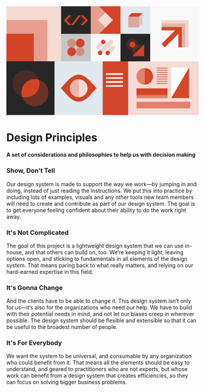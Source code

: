 <img src="../src/imgs/design-systems_16_9.png" />

# Design Principles

#### A set of considerations and philosophies to help us with decision making

### Show, Don’t Tell

Our design system is made to support the way we work—by jumping in and doing, instead of just reading the instructions. We put this into practice by including lots of examples, visuals and any other tools new team members will need to create and contribute as part of our design system. The goal is to get everyone feeling confident about their ability to do the work right away.

### It's Not Complicated

The goal of this project is a lightweight design system that we can use in-house, and that others can build on, too. We’re keeping it light, leaving options open, and sticking to fundamentals in all elements of the design system. That means paring back to what really matters, and relying on our hard-earned expertise in this field.

### It's Gonna Change

And the clients have to be able to change it. This design system isn’t only for us—it’s also for the organizations who need our help. We have to build with their potential needs in mind, and not let our biases creep in wherever possible. The design system should be flexible and extensible so that it can be useful to the broadest number of people.

### It's For Everybody

We want the system to be universal, and consumable by any organization who could benefit from it. That means all the elements should be easy to understand, and geared to practitioners who are not experts, but whose work can benefit from a design system that creates efficiencies, so they can focus on solving bigger business problems.
